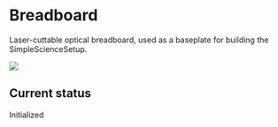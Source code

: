 # Breadboard
Laser-cuttable optical breadboard, used as a baseplate for building the SimpleScienceSetup.

![](https://i.imgur.com/W5RbGBy.jpg)

## Current status
Initialized
